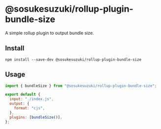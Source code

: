 # @sosukesuzuki/rollup-plugin-bundle-size

A simple rollup plugin to output bundle size.

## Install

```
npm install --save-dev @sosukesuzuki/rollup-plugin-bundle-size
```

## Usage

```js
import { bundleSize } from "@sosukesuzuki/rollup-plugin-bundle-size";

export default {
  input: "./index.js",
  output: {
    format: "cjs",
  },
  plugins: [bundleSize()],
};
```
